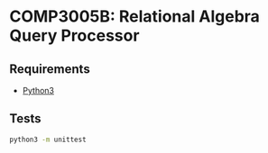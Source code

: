 # COMP3005B: Relational Algebra Query Processor

## Requirements

* [Python3](https://www.python.org)

## Tests

```bash
python3 -m unittest
```
